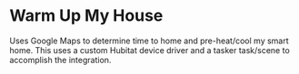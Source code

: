 # Warm Up My House
 Uses Google Maps to determine time to home and pre-heat/cool my smart home.  This uses a custom Hubitat device driver and a tasker task/scene to accomplish the integration.
